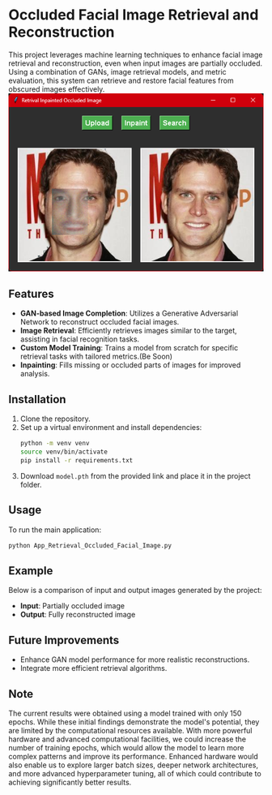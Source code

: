 # Occluded Facial Image Retrieval and Reconstruction

This project leverages machine learning techniques to enhance facial image retrieval and reconstruction, even when input images are partially occluded. Using a combination of GANs, image retrieval models, and metric evaluation, this system can retrieve and restore facial features from obscured images effectively.
![Alt Text](https://github.com/ethanbrain/FaceInpaint/blob/main/Demo.png)

## Features
- **GAN-based Image Completion**: Utilizes a Generative Adversarial Network to reconstruct occluded facial images.
- **Image Retrieval**: Efficiently retrieves images similar to the target, assisting in facial recognition tasks.
- **Custom Model Training**: Trains a model from scratch for specific retrieval tasks with tailored metrics.(Be Soon)
- **Inpainting**: Fills missing or occluded parts of images for improved analysis.

## Installation
1. Clone the repository.
2. Set up a virtual environment and install dependencies:
   ```bash
   python -m venv venv
   source venv/bin/activate
   pip install -r requirements.txt
   ```
3. Download `model.pth` from the provided link and place it in the project folder.

## Usage
To run the main application:
```bash
python App_Retrieval_Occluded_Facial_Image.py
```

## Example
Below is a comparison of input and output images generated by the project:
- **Input**: Partially occluded image
- **Output**: Fully reconstructed image

## Future Improvements
- Enhance GAN model performance for more realistic reconstructions.
- Integrate more efficient retrieval algorithms.

## Note
The current results were obtained using a model trained with only 150 epochs. While these initial findings demonstrate the model's potential, they are limited by the computational resources available. With more powerful hardware and advanced computational facilities, we could increase the number of training epochs, which would allow the model to learn more complex patterns and improve its performance. Enhanced hardware would also enable us to explore larger batch sizes, deeper network architectures, and more advanced hyperparameter tuning, all of which could contribute to achieving significantly better results.
